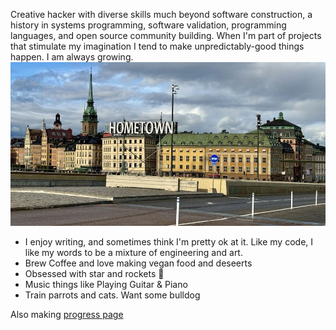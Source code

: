 Creative hacker with diverse skills much beyond software construction, a history in systems programming, software validation, programming languages, and open source community building. When I'm part of projects that stimulate my imagination I tend to make unpredictably-good things happen. I am always growing.
![STHLM2](STHML2.jpg)
* I enjoy writing, and sometimes think I'm pretty ok at it. Like my code, I like my words to be a mixture of engineering and art.
* Brew Coffee and love making vegan food and deseerts
* Obsessed with star and rockets 🚀
* Music things like Playing Guitar & Piano
* Train parrots and cats. Want some bulldog

Also making [progress page](https://j69.github.io/progress.md)
